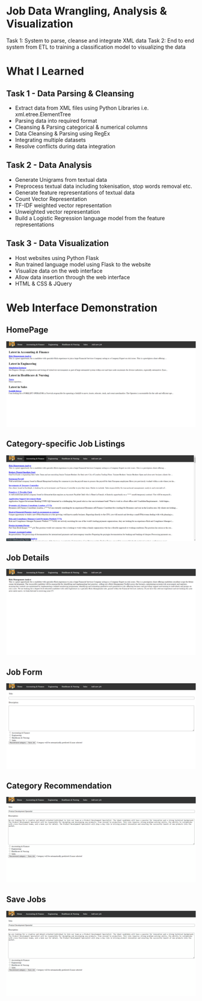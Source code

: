 # Job Data Wrangling, Analysis & Visualization
Task 1: System to parse, cleanse and integrate XML data
Task 2: End to end system from ETL to training a classification model to visualizing the data

# What I Learned
## Task 1 - Data Parsing & Cleansing
- Extract data from XML files using Python Libraries i.e. xml.etree.ElementTree
- Parsing data into required format
- Cleansing & Parsing categorical & numerical columns
- Data Cleansing & Parsing using RegEx
- Integrating multiple datasets
- Resolve conflicts during data integration

## Task 2 - Data Analysis
- Generate Unigrams from textual data
- Preprocess textual data including tokenisation, stop words removal etc.
- Generate feature representations of textual data
 - Count Vector Representation
 - TF-IDF weighted vector representation
 - Unweighted vector representation
- Build a Logistic Regression language model from the feature representations

## Task 3 - Data Visualization
- Host websites using Python Flask
- Run trained language model using Flask to the website
- Visualize data on the web interface
- Allow data insertion through the web interface
- HTML & CSS & JQuery

# Web Interface Demonstration
## HomePage
<kbd>
  <img src="images/homepage.png" alt="Home Page">
</kbd>

## Category-specific Job Listings
<kbd>
  <img src="images/category_specific_jobs.png" alt="Category specific jobs">
</kbd>

## Job Details
<kbd>
  <img src="images/job_description.png" alt="Job Details">
</kbd>

## Job Form
<kbd>
  <img src="images/new_job_form.png" alt="Job Form">
</kbd>

## Category Recommendation
<kbd>
  <img src="images/category_recommendation.gif" alt="Category Recommendation">
</kbd>

## Save Jobs
<kbd>
  <img src="images/job_save.gif" alt="Save Jobs">
</kbd>
